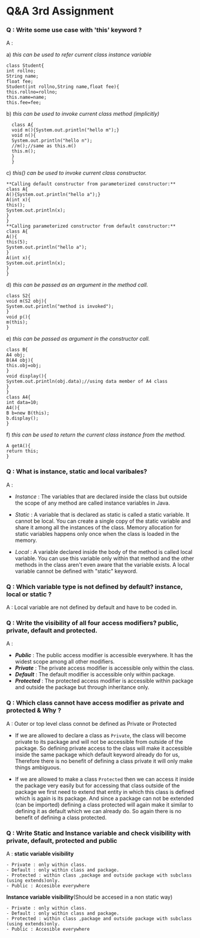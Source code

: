 # Q&A 3rd Assignment


### Q : Write some use case with 'this' keyword ?
A : 
                                          
   a)  _this can be used to refer current class instance variable_
                              
    class Student{  
    int rollno;  
    String name;  
    float fee;  
    Student(int rollno,String name,float fee){  
    this.rollno=rollno;  
    this.name=name;  
    this.fee=fee;  
 b) _this can be used to invoke current class method (implicitly)_
 
      class A{  
      void m(){System.out.println("hello m");}  
      void n(){  
      System.out.println("hello n");  
      //m();//same as this.m()  
      this.m();  
      }  
      }  
   
   c) _this() can be used to invoke current class constructor._
    
    **Calling default constructor from parameterized constructor:**
    class A{  
    A(){System.out.println("hello a");}  
    A(int x){  
    this();  
    System.out.println(x);  
    }  
    }
    **Calling parameterized constructor from default constructor:**
    class A{  
    A(){  
    this(5);  
    System.out.println("hello a");  
    }  
    A(int x){  
    System.out.println(x);  
    }  
    }  

d) _this can be passed as an argument in the method call._
     
    class S2{  
    void m(S2 obj){  
    System.out.println("method is invoked");  
    }  
    void p(){  
    m(this);  
    }  

e) _this can be passed as argument in the constructor call._
       
    class B{  
    A4 obj;  
    B(A4 obj){  
    this.obj=obj;  
    }  
    void display(){  
    System.out.println(obj.data);//using data member of A4 class  
    }  
    }  
    class A4{  
    int data=10;  
    A4(){  
    B b=new B(this);  
    b.display();  
    }  
    
f) _this can be used to return the current class instance from the method._

    A getA(){  
    return this;  
    }  

### Q : What is instance, static and local varibales?
A : 
  +  _Instance_ : The variables that are declared inside the class but outside the scope of any method are called instance variables in Java.
    
  + _Static_ :   A variable that is declared as static is called a static variable. It cannot be local. You can create a single copy of the static variable and share                    it among all the instances of the class. Memory allocation for static variables happens only once when the class is loaded in the memory.
   
  + _Local_ :    A variable declared inside the body of the method is called local variable. You can use this variable only within that method and the other methods in                  the class aren't even aware that the variable exists. A local variable cannot be defined with "static" keyword.

### Q : Which variable type is not defined by default? instance, local or static ?
A : Local variable  are not defined by default and have to be coded in.

### Q : Write the visibility of all four access modifiers? public, private, default and protected.
A : 
   + **_Public_** : The public access modifier is accessible everywhere. It has the widest scope among all other modifiers.
   + **_Private_** : The private access modifier is accessible only within the class.
   + **_Default_** : The default modifier is accessible only within package.
   + **_Protected_** : The protected access modifier is accessible within package and outside the package but through inheritance only.

### Q : Which class cannot have access modifier as private and protected & Why ?
A : Outer or top level class connot be defined as Private or Protected
   - If we are allowed to declare a class as `Private`, the class will become private to its package and will not be accessible from outside of the package.
      So defining private access to the class will make it accessible inside the same package which default keyword already do for us, Therefore there is no benefit of       defining a class private it will only make things ambiguous.
     
   - If we are allowed to make a class `Protected` then we can access it inside the package very easily but for accessing that class outside of the package we first        need to extend that entity in which this class is defined which is again is its package.
     And since a package can not be extended (can be imported) defining a class protected will again make it similar to defining it as default which we can already do.      So again there is no benefit of defining a class protected.

### Q : Write Static and Instance variable and check visibility with private, default, protected and public
A :  **__static variable visibility__**
            
    - Private : only within class.
    - Default : only within class and package.
    - Protected : within class ,package and outside package with subclass (using extends)only.
    - Public : Accesible everywhere 
  
  **__Instance variable visibility__**(Should be accesed in a non static way)
   
    - Private : only within class.
    - Default : only within class and package.
    - Protected : within class ,package and outside package with subclass (using extends)only.
    - Public : Accesible everywhere 
     
      
